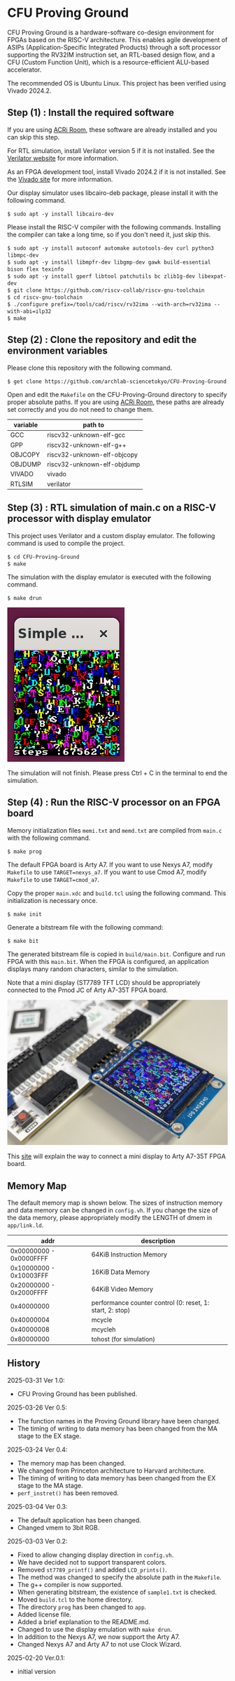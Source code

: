 # CFU Proving Ground
CFU Proving Ground is a hardware-software co-design environment for FPGAs based on the RISC-V architecture.
This enables agile development of ASIPs (Application-Specific Integrated Products) through a soft processor supporting the RV32IM instruction set, an RTL-based design flow, and a CFU (Custom Function Unit), which is a resource-efficient ALU-based accelerator.

The recommended OS is Ubuntu Linux.
This project has been verified using Vivado 2024.2.

## Step (1) : Install the required software

If you are using [ACRi Room](https://gw.acri.c.titech.ac.jp/wp/), these software are already installed and you can skip this step.

For RTL simulation, install Verilator version 5 if it is not installed.
See the [Verilator website](https://www.veripool.org/verilator/) for more information.

As an FPGA development tool, install Vivado 2024.2 if it is not installed. 
See the  [Vivado site](https://www.amd.com/ja/products/software/adaptive-socs-and-fpgas/vivado.html) for more information.

Our display simulator uses libcairo-deb package, please install it with the following command.
```
$ sudo apt -y install libcairo-dev
```

Please install the RISC-V compiler with the following commands. Installing the compiler can take a long time, so if you don't need it, just skip this.
```
$ sudo apt -y install autoconf automake autotools-dev curl python3 libmpc-dev
$ sudo apt -y install libmpfr-dev libgmp-dev gawk build-essential bison flex texinfo
$ sudo apt -y install gperf libtool patchutils bc zlib1g-dev libexpat-dev
$ git clone https://github.com/riscv-collab/riscv-gnu-toolchain
$ cd riscv-gnu-toolchain
$ ./configure prefix=/tools/cad/riscv/rv32ima --with-arch=rv32ima --with-abi=ilp32
$ make
```

## Step (2) : Clone the repository and edit the environment variables

Please clone this repository with the following command.
```
$ get clone https://github.com/archlab-sciencetokyo/CFU-Proving-Ground
```

Open and edit the `Makefile` on the CFU-Proving-Ground directory to specify proper absolute paths.
If you are using [ACRi Room](https://gw.acri.c.titech.ac.jp/wp/), these paths are already set correctly and you do not need to change them.

| variable   |  path to                     |
| -----------| -----------------------------|
| GCC        | riscv32-unknown-elf-gcc      |
| GPP        | riscv32-unknown-elf-g++      |
| OBJCOPY    | riscv32-unknown-elf-objcopy  |
| OBJDUMP    | riscv32-unknown-elf-objdump  |
| VIVADO     | vivado                       |
| RTLSIM     | verilator                    |

## Step (3) : RTL simulation of main.c on a RISC-V processor with display emulator
This project uses Verilator and a custom display emulator.
The following command is used to compile the project.
```
$ cd CFU-Proving-Ground
$ make
```

The simulation with the display emulator is executed with the following command.
```
$ make drun
```

![sim](figures/sim.png)

The simulation will not finish. Please press Ctrl + C in the terminal to end the simulation.

## Step (4) : Run the RISC-V processor on an FPGA board

Memory initialization files `memi.txt` and `memd.txt` are compiled from `main.c` with the following command.
```
$ make prog
```

The default FPGA board is Arty A7. 
If you want to use Nexys A7, modify `Makefile` to use `TARGET=nexys_a7`.
If you want to use Cmod A7, modify `Makefile` to use `TARGET=cmod_a7`.

Copy the proper `main.xdc` and `build.tcl` using the following command.
This initialization is necessary once.
```
$ make init
```

Generate a bitstream file with the following command:
```
$ make bit
```
The generated bitstream file is copied in `build/main.bit`.
Configure and run FPGA with this `main.bit`.
When the FPGA is configured, an application displays many random characters, similar to the simulation.

Note that a mini display (ST7789 TFT LCD) should be appropriately connected to the Pmod JC of Arty A7-35T FPGA board.

![arty](figures/arty.JPG)

This [site](https://github.com/kisek/fpga_arty_a7_st7789) will explain the way to connect a mini display to Arty A7-35T FPGA board.


## Memory Map
The default memory map is shown below.
The sizes of instruction memory and data memory can be changed in `config.vh`.
If you change the size of the data memory, please appropriately modify the LENGTH of dmem in `app/link.ld`.

| addr   |  description                     |
| -----------| -----------------------------|
| 0x00000000 - 0x0000FFFF | 64KiB Instruction Memory     |
| 0x10000000 - 0x10003FFF | 16KiB Data Memory            |
| 0x20000000 - 0x2000FFFF | 64KiB Video Memory    |
| 0x40000000 | performance counter control (0: reset, 1: start, 2: stop)|
| 0x40000004 | mcycle                  |
| 0x40000008 | mcycleh                 |
| 0x80000000 | tohost (for simulation) |

## History

2025-03-31 Ver 1.0:
- CFU Proving Ground has been published.

2025-03-26 Ver 0.5:
- The function names in the Proving Ground library have been changed.
- The timing of writing to data memory has been changed from the MA stage to the EX stage.

2025-03-24 Ver 0.4:
- The memory map has been changed.
- We changed from Princeton architecture to Harvard architecture.
- The timing of writing to data memory has been changed from the EX stage to the MA stage.
- `perf_instret()` has been removed.

2025-03-04 Ver 0.3:
- The default application has been changed.
- Changed vmem to 3bit RGB.

2025-03-03 Ver 0.2:
- Fixed to allow changing display direction in `config.vh`.
- We have decided not to support transparent colors.
- Removed `st7789_printf()` and added `LCD_prints()`.
- The method was changed to specify the absolute path in the `Makefile`.
- The g++ compiler is now supported.
- When generating bitstream, the existence of `sample1.txt` is checked.
- Moved `build.tcl` to the home directory.
- The directory `prog` has been changed to `app`.
- Added license file.
- Added a brief explanation to the README.md.
- Changed to use the display emulation with `make drun`.
- In addition to the Nexys A7, we now support the Arty A7.
- Changed Nexys A7 and Arty A7 to not use Clock Wizard.

2025-02-20 Ver.0.1:
- initial version
